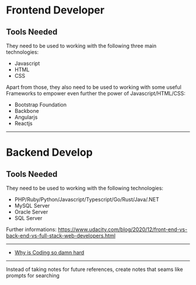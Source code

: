# Frontend Developer
## Tools Needed

They need to be used to working with the following three main technologies:
- Javascript
- HTML
- CSS

Apart from those, they also need to be used to working with some useful Frameworks to empower even further the power of Javascript/HTML/CSS:
- Bootstrap Foundation
- Backbone
- Angularjs
- Reactjs

<hr>

# Backend Develop
## Tools Needed

They need to be used to working with the following technologies:
- PHP/Ruby/Python/Javascript/Typescript/Go/Rust/Java/.NET
- MySQL Server
- Oracle Server
- SQL Server

Further informations: https://www.udacity.com/blog/2020/12/front-end-vs-back-end-vs-full-stack-web-developers.html

<hr>

<ul>
    <li>
        <a href="https://web.archive.org/web/20230630111131/https://www.thinkful.com/blog/why-learning-to-code-is-so-damn-hard/">Why is Coding so damn hard</a>
    </li>
</ul>

<hr>

Instead of taking notes for future references, create notes that seams like prompts for searching

